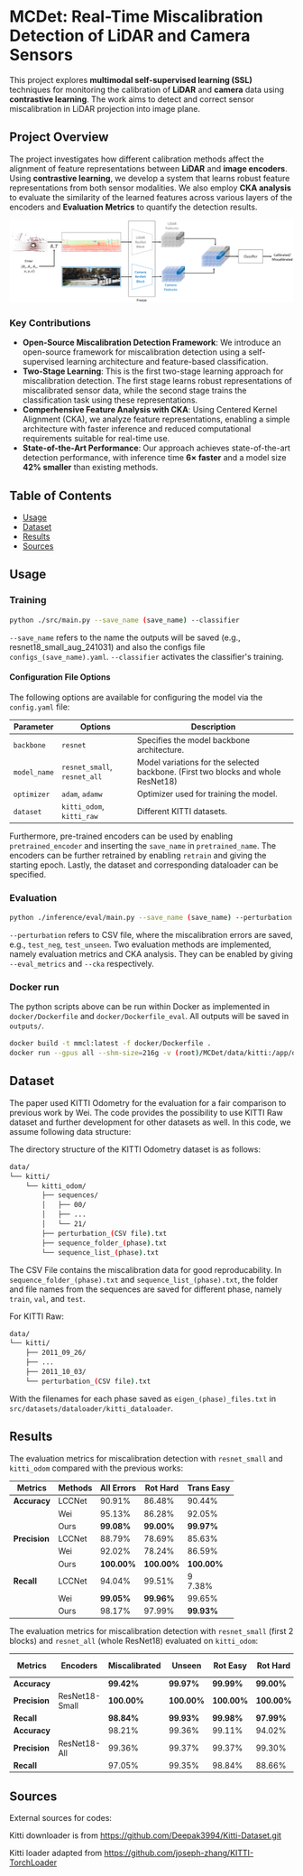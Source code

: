 # MCDet: Real-Time Miscalibration Detection of LiDAR and Camera Sensors

This project explores **multimodal self-supervised learning (SSL)** techniques for monitoring the calibration of **LiDAR** and **camera** data using **contrastive learning**. The work aims to detect and correct sensor miscalibration in LiDAR projection into image plane.

## Project Overview

The project investigates how different calibration methods affect the alignment of feature representations between **LiDAR** and **image encoders**. Using **contrastive learning**, we develop a system that learns robust feature representations from both sensor modalities. We also employ **CKA analysis** to evaluate the similarity of the learned features across various layers of the encoders and **Evaluation Metrics** to quantify the detection results.

![MCDet Framework](fig/framework.png)

### Key Contributions
- **Open-Source Miscalibration Detection Framework**: We introduce an open-source framework for miscalibration detection using a self-supervised learning architecture and feature-based classification.
- **Two-Stage Learning**: This is the first two-stage learning approach for miscalibration detection. The first stage learns robust representations of miscalibrated sensor data, while the second stage trains the classification task using these representations.
- **Comperhensive Feature Analysis with CKA**: Using Centered Kernel Alignment (CKA), we analyze feature representations, enabling a simple architecture with faster inference and reduced computational requirements suitable for real-time use.
- **State-of-the-Art Performance**: Our approach achieves state-of-the-art detection performance, with inference time **6× faster** and a model size **42% smaller** than existing methods.

## Table of Contents
- [Usage](#usage)
- [Dataset](#dataset)
- [Results](#results)
- [Sources](#sources)

## Usage
### Training
```bash
python ./src/main.py --save_name (save_name) --classifier
```
`--save_name` refers to the name the outputs will be saved (e.g., resnet18_small_aug_241031) and also the configs file `configs_(save_name).yaml`. `--classifier` activates the classifier's training.

#### Configuration File Options

The following options are available for configuring the model via the `config.yaml` file:

| Parameter    | Options                      | Description                                                                       |
|--------------|------------------------------|-----------------------------------------------------------------------------------|
| `backbone`   | `resnet`                     | Specifies the model backbone architecture.                                        |
| `model_name` | `resnet_small`, `resnet_all` | Model variations for the selected backbone. (First two blocks and whole ResNet18) |
| `optimizer`  | `adam`, `adamw`              | Optimizer used for training the model.                                            |
| `dataset`    | `kitti_odom`, `kitti_raw`    | Different KITTI datasets.                                                         |

Furthermore, pre-trained encoders can be used by enabling `pretrained_encoder` and inserting the `save_name` in `pretrained_name`. 
The encoders can be further retrained by enabling `retrain` and giving the starting epoch. Lastly, the dataset and corresponding dataloader can be specified.

### Evaluation 
```bash
python ./inference/eval/main.py --save_name (save_name) --perturbation (CSV file) --eval_metrics --cka
```
`--perturbation` refers to CSV file, where the miscalibration errors are saved, e.g., `test_neg`, `test_unseen`. Two evaluation methods are implemented, namely evaluation metrics and CKA analysis. They can be enabled by giving `--eval_metrics` and `--cka` respectively.

### Docker run
The python scripts above can be run within Docker as implemented in `docker/Dockerfile` and `docker/Dockerfile_eval`. All outputs will be saved in `outputs/`.

```bash
docker build -t mmcl:latest -f docker/Dockerfile .
docker run --gpus all --shm-size=216g -v (root)/MCDet/data/kitti:/app/data/kitti -v (root)/MCDet/data/kitti_odom:/app/data/kitti_odom --name mmcl-container mmcl:latest
```

## Dataset
The paper used KITTI Odometry for the evaluation for a fair comparison to previous work by Wei. The code provides the possibility to use KITTI Raw dataset and further development for other datasets as well. In this code, we assume following data structure:

The directory structure of the KITTI Odometry dataset is as follows:
```bash
data/
└── kitti/
    └── kitti_odom/
        ├── sequences/
        │   ├── 00/
        │   ├── ...
        │   └── 21/
        ├── perturbation_(CSV file).txt
        ├── sequence_folder_(phase).txt
        └── sequence_list_(phase).txt
```
The CSV File contains the miscalibration data for good reproducability. In `sequence_folder_(phase).txt` and `sequence_list_(phase).txt`, the folder and file names from the sequences are saved for different phase, namely `train`, `val`, and `test`. 

For KITTI Raw:
```bash
data/ 
└── kitti/ 
    ├── 2011_09_26/ 
    ├── ... 
    ├── 2011_10_03/
    └── perturbation_(CSV file).txt
```
With the filenames for each phase saved as `eigen_(phase)_files.txt` in `src/datasets/dataloader/kitti_dataloader`.

## Results
The evaluation metrics for miscalibration detection with `resnet_small` and `kitti_odom` compared with the previous works:

| **Metrics**     | **Methods** | **All Errors** | **Rot Hard** | **Trans Easy** |
|------------------|-------------|----------------|--------------|----------------|
| **Accuracy**     | LCCNet      | 90.91%         | 86.48%       | 90.44%         |
|                  | Wei         | 95.13%         | 86.28%       | 92.05%         |
|                  | Ours        | **99.08%**     | **99.00%**   | **99.97%**     |
| **Precision**    | LCCNet      | 88.79%         | 78.69%       | 85.63%         |
|                  | Wei         | 92.02%         | 78.24%       | 86.59%         |
|                  | Ours        | **100.00%**    | **100.00%**  | **100.00%**    |
| **Recall**       | LCCNet      | 94.04%         | 99.51%       | 9<br/>7.38%         |
|                  | Wei         | **99.05%**     | **99.96%**   | 99.65%         |
|                  | Ours        | 98.17%         | 97.99%       | **99.93%**     |

The evaluation metrics for miscalibration detection with `resnet_small` (first 2 blocks) and `resnet_all` (whole ResNet18) evaluated on `kitti_odom`:

| **Metrics**   | **Encoders**      | **Miscalibrated** | **Unseen**   | **Rot Easy**   | **Rot Hard**   | **Trans Easy** | **Trans Hard** |
|----------------|-------------------|-------------------|--------------|----------------|----------------|----------------|----------------|
| **Accuracy**   |                  | **99.42%**        | **99.97%**   | **99.99%**     | **99.00%**     | **99.97%**     | **99.22%**     |
| **Precision**  | ResNet18-Small   | **100.00%**       | **100.00%**  | **100.00%**    | **100.00%**    | **100.00%**    | **100.00%**    |
| **Recall**     |                  | **98.84%**        | **99.93%**   | **99.98%**     | **97.99%**     | **99.93%**     | 98.44%         |
| **Accuracy**   |                  | 98.21%            | 99.36%       | 99.11%         | 94.02%         | 99.33%         | 98.56%         |
| **Precision**  | ResNet18-All     | 99.36%            | 99.37%       | 99.37%         | 99.30%         | 99.37%         | 97.75%         |
| **Recall**     |                  | 97.05%            | 99.35%       | 98.84%         | 88.66%         | 99.29%         | **99.36%**     |


## Sources
External sources for codes:

Kitti downloader is from https://github.com/Deepak3994/Kitti-Dataset.git

Kitti loader adapted from https://github.com/joseph-zhang/KITTI-TorchLoader
